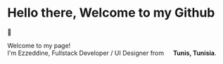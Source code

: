 <h1>Hello there, Welcome to my Github</h1> 👋

<p>Welcome to my page! </br> I'm Ezzeddine, Fullstack Developer / UI Designer from <img src="https://cdn-icons-png.flaticon.com/512/197/197624.png" width="13"/> <b>Tunis, Tunisia</b>. </p>


